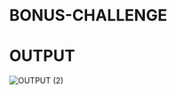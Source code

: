 # BONUS-CHALLENGE
# OUTPUT

![OUTPUT (2)](https://user-images.githubusercontent.com/59428554/215724138-3f7e1552-9710-493b-abdc-47bb713ad930.jpeg)
